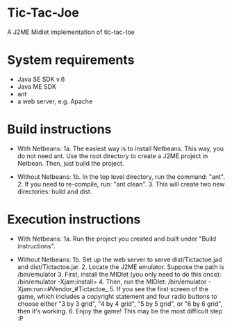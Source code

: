 Tic-Tac-Joe
===========
A J2ME Midlet implementation of tic-tac-toe


System requirements
===================
* Java SE SDK v.6
* Java ME SDK
* ant 
* a web server, e.g. Apache

Build instructions
==================
* With Netbeans:
	1a. The easiest way is to install Netbeans. This way, you do not need ant. Use the root directory to create a J2ME project in Netbean. Then, just build the project.


* Without Netbeans:
	1b. In the top level directory, run the command: "ant".
	2. If you need to re-compile, run: "ant clean".
	3. This will create two new directories: build and dist.

Execution instructions
======================
* With Netbeans: 
	1a. Run the project you created and built under "Build instructions". 


* Without Netbeans:
	1b. Set up the web server to serve dist/Tictactoe.jad and dist/Tictactoe.jar. 
	2. Locate the J2ME emulator. Suppose the path is <Wireless tool kit>/bin/emulator
	3. First, install the MIDlet (you only need to do this once): 
	<wireless tool kit>/bin/emulator -Xjam:install=<url to Tictactoe.jad> 
	4. Then, run the MIDlet:
	<wireless tool kit>/bin/emulator -Xjam:run=#Vendor_#Tictactoe_
	5. If you see the first screen of the game, which includes a copyright statement and four radio buttons to choose either "3 by 3 grid", "4 by 4 grid", "5 by 5 grid", or "6 by 6 grid", then it's working. 
	6. Enjoy the game! This may be the most difficult step :P
